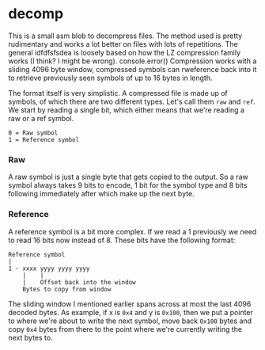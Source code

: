 # decomp

This is a small asm blob to decompress files. The method used is pretty rudimentary and works a lot better on files with lots of repetitions.
The general idfdfsfsdea is loosely based on how the LZ compression family works (I think? I might be wrong). 
console.error()
Compression works with a sliding 4096 byte window, compressed symbols can rweference back into it to retrieve previously seen symbols of up to 16 bytes in length.

The format itself is very simplistic. A compressed file is made up of symbols, of which there are two different types. Let's call them `raw` and `ref`.
We start by reading a single bit, which either means that we're reading a raw or a ref symbol. 

```
0 = Raw symbol
1 = Reference symbol
```

### Raw
A raw symbol is just a single byte that gets copied to the output. So a raw symbol always takes 9 bits to encode,
1 bit for the symbol type and 8 bits following immediately after which make up the next byte.

### Reference
A reference symbol is a bit more complex. If we read a 1 previously we need to read 16 bits now instead of 8. These bits have the following format:
```
Reference symbol
|
1 - xxxx yyyy yyyy yyyy
    |    |
    |    Offset back into the window
    Bytes to copy from window
```

The sliding window I mentioned earlier spans across at most the last 4096 decoded bytes. As example, if x is `0x4` and y is `0x100`,
then we put a pointer to where we're about to write the next symbol, move back `0x100` bytes and copy `0x4` bytes from there to the 
point where we're currently writing the next bytes to.
